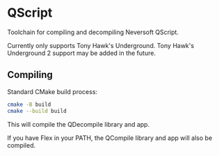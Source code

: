 # QScript

Toolchain for compiling and decompiling Neversoft QScript.

Currently only supports Tony Hawk's Underground. Tony Hawk's Underground 2 support may be added in the future.

## Compiling

Standard CMake build process:

```bash
cmake -B build
cmake --build build
```

This will compile the QDecompile library and app.

If you have Flex in your PATH, the QCompile library and app will also be compiled.
